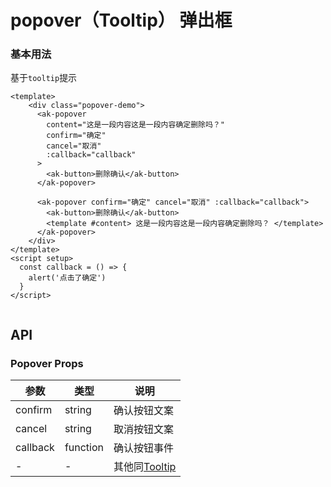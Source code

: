 # popover（Tooltip） 弹出框

### 基本用法

基于`tooltip`提示

```vue demo
<template>
    <div class="popover-demo">
      <ak-popover
        content="这是一段内容这是一段内容确定删除吗？"
        confirm="确定"
        cancel="取消"
        :callback="callback"
      >
        <ak-button>删除确认</ak-button>
      </ak-popover>
     
      <ak-popover confirm="确定" cancel="取消" :callback="callback">
        <ak-button>删除确认</ak-button>
        <template #content> 这是一段内容这是一段内容确定删除吗？ </template>
      </ak-popover>
    </div>
</template>
<script setup>
  const callback = () => {
    alert('点击了确定')
  }
</script>


```

## API

### Popover Props

| 参数        | 类型       | 说明                       |
|-----------|----------|--------------------------|
| confirm   | string   | 确认按钮文案                   |
| cancel    | string   | 取消按钮文案                   |
| callback  | function | 确认按钮事件                   |
| -         | -        | 其他同[Tooltip](/#/tooltip) |

